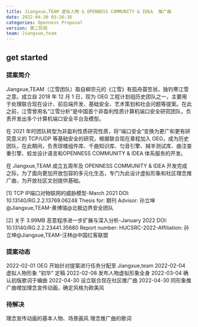 ```yaml
---
title: Jiangxue,TEAM 虚拟人物 & OPENNESS COMMUNITY & IDEA  推广曲
date: 2022-04-30 03:26:36
categories: Openness Proposal
version: 第二阶段
team: Jiangxue,team
---
```

## get started
### 提案简介
Jiangxue,TEAM（江雪团队）取自柳宗元的《江雪》有孤舟蓑笠翁，独钓寒江雪之意。成立自 2018 年 12 月 1 日，现为 OEG 工程计划组历史团队之一，主要用于处理联合现在设计、前后端开发、基础安全、艺术策划和社会问题等提案。在此之前，江雪曾用名“江雪分析”是中国首个非盈利性质计算机端口安全研究团队，负责开发出多个计算机端口安全平台及模型。

在 2021 年时团队转型为非盈利性质研究性质，将“端口安全”变换为更广和更有研究意义的 TCP/UDP 等基础安全的研究，根据联合现在章程加入 OEG，成为历史团队，在此期间，负责琼楼组件库、千曲知识库、匀音引擎、羬羊测试库、曲注查重引擎、蛟龙设计语言和OPENNESS COMMUNITY & IDEA 体系服务的开发。

在 Jiangxue,TEAM 成立五周年及 OPENNESS COMMUNITY & IDEA 开发完成之际，为了面向更加开放包容的多元化生态，专门为此设计虚拟形象和社区理念推广曲，为开放社区文创提供基础。

[1] TCP IP端口对物联网的威胁模型-March 2021 DOI: 10.13140/RG.2.2.13769.06248 Thesis for: 期刊 Advisor: 孙立坤@Jiangxue,TEAM-黄博瑞@北极边界安全团队

[2] 关于 3.99MB 恶意程序进一步扩展与深入分析-January 2022 DOI: 10.13140/RG.2.2.23441.35680 Report number: HUCSRC-2022-Affiliation: 孙立坤@Jiangxue,TEAM-汪林@中国红客联盟

### 提案动态
2022-02-01 OEG 开始针对提案进行任务分配至 <a>Jiangxue,team</a>
2022-02-04 虚拟人物形象 “初华” 定稿
2022-02-08 发布人物虚拟形象全身
2022-03-04 确认初版歌词于编曲
2022-04-30 设立联合现在社区推广曲
2022-04-30 同形象推广曲增加理念宣传动画，确定风格为欧美风

### 待解决
理念宣传动画的基本人物、场景画风
理念推广曲的歌词

